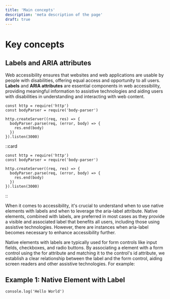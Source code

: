 ```yaml
---
title: 'Main concepts'
description: 'meta description of the page'
draft: true
---
```


# Key concepts
## Labels and ARIA attributes

Web accessibility ensures that websites and web applications are usable by people with disabilities, offering
equal access and opportunity to all users. <b>Labels</b> and <b>ARIA attributes</b> are essential components in web
accessibility, providing meaningful information to assistive technologies and aiding users with disabilities in
understanding and interacting with web content.

```js{1,3-5}[server.js]
const http = require('http')
const bodyParser = require('body-parser')

http.createServer((req, res) => {
  bodyParser.parse(req, (error, body) => {
    res.end(body)
  })
}).listen(3000)
```

::card
```js{1,3-5}[server.js]
const http = require('http')
const bodyParser = require('body-parser')

http.createServer((req, res) => {
  bodyParser.parse(req, (error, body) => {
    res.end(body)
  })
}).listen(3000)
```
::

When it comes to accessibility, it's crucial to understand when to use native elements with labels and when
to leverage the aria-label attribute. Native elements, combined with labels, are preferred in most cases as they
provide a visible and associated label that benefits all users, including those using assistive technologies.
However, there are instances when aria-label becomes necessary to enhance accessibility further.

Native elements with labels are typically used for form controls like input fields, checkboxes, and radio buttons. By associating a <label> element with a form control using the for attribute and matching it to the control's id attribute, we establish a clear relationship between the label and the form control, aiding screen readers and other assistive technologies. For example:

## Example 1: Native Element with Label

<pre>
<code class="javascript">console.log('Hello World')</code>
</pre>